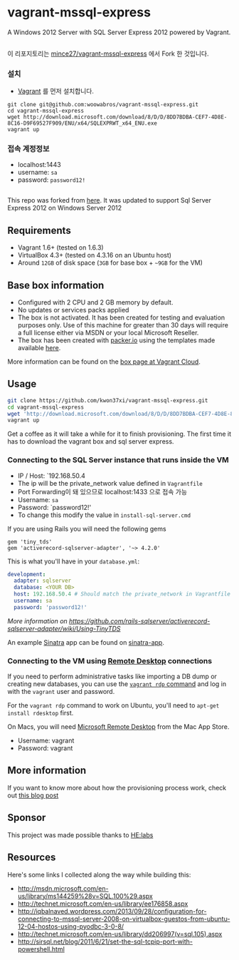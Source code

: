 # vagrant-mssql-express

A Windows 2012 Server with SQL Server Express 2012 powered by Vagrant.

## 
이 리포지토리는 [mince27/vagrant-mssql-express](https://github.com/mince27/vagrant-mssql-express) 에서 Fork 한 것입니다.

### 설치
* [Vagrant](https://www.vagrantup.com/) 를 먼저 설치합니다.
```
git clone git@github.com:woowabros/vagrant-mssql-express.git
cd vagrant-mssql-express
wget http://download.microsoft.com/download/8/D/D/8DD7BDBA-CEF7-4D8E-8C16-D9F69527F909/ENU/x64/SQLEXPRWT_x64_ENU.exe
vagrant up
```

### 접속 계정정보
* localhost:1443
* username: `sa`
* password: `password12!`

##

This repo was forked from [here](https://github.com/fgrehm/vagrant-mssql-express).  It was updated to support Sql Server Express 2012 on Windows Server 2012

## Requirements

* Vagrant 1.6+ (tested on 1.6.3)
* VirtualBox 4.3+ (tested on 4.3.16 on an Ubuntu host)
* Around `12GB` of disk space (`3GB` for base box + `~9GB` for the VM)

## Base box information

* Configured with 2 CPU and 2 GB memory by default.
* No updates or services packs applied
* The box is not activated. It has been created for testing and evaluation
  purposes only. Use of this machine for greater than 30 days will require a
  full license either via MSDN or your local Microsoft Reseller.
* The box has been created with [packer.io](http://www.packer.io/) using the
  templates made available [here](https://github.com/opentable/packer-images).

More information can be found on the [box page at Vagrant Cloud](https://atlas.hashicorp.com/opentable/boxes/win-2012r2-standard-amd64-nocm).

## Usage

```sh
git clone https://github.com/kwon37xi/vagrant-mssql-express.git
cd vagrant-mssql-express
wget 'http://download.microsoft.com/download/8/D/D/8DD7BDBA-CEF7-4D8E-8C16-D9F69527F909/ENU/x64/SQLEXPRWT_x64_ENU.exe'
vagrant up
```
Get a coffee as it will take a while for it to finish provisioning.  The first time it has to download the vagrant box and sql server express.


### Connecting to the SQL Server instance that runs inside the VM

* IP / Host: `192.168.50.4
 * The ip will be the private_network value defined in `Vagrantfile`
 * Port Forwarding이 돼 있으므로 localhost:1433 으로 접속 가능
* Username: `sa`
* Password: `password12!'
 * To change this modify the value in `install-sql-server.cmd`

If you are using Rails you will need the following gems
```
gem 'tiny_tds'
gem 'activerecord-sqlserver-adapter', '~> 4.2.0'
```

This is what you'll have in your `database.yml`:

```yaml
development:
  adapter: sqlserver
  database: <YOUR DB>
  host: 192.168.50.4 # Should match the private_network in Vagrantfile
  username: sa
  password: 'password12!'
```

_More information on https://github.com/rails-sqlserver/activerecord-sqlserver-adapter/wiki/Using-TinyTDS_

An example [Sinatra](http://www.sinatrarb.com) app can be found on [sinatra-app](sinatra-app).

### Connecting to the VM using [Remote Desktop](https://en.wikipedia.org/wiki/Remote_Desktop_Protocol) connections

If you need to perform administrative tasks like importing a DB dump or creating
new databases, you can use the [`vagrant rdp` command](http://docs.vagrantup.com/v2/cli/rdp.html)
and log in with the `vagrant` user and password.

For the `vagrant rdp` command to work on Ubuntu, you'll need to `apt-get install rdesktop`
first.

On Macs, you will need [Microsoft Remote Desktop](https://itunes.apple.com/en/app/microsoft-remote-desktop/id715768417) from the Mac App Store.

* Username: vagrant
* Password: vagrant

## More information

If you want to know more about how the provisioning process work, check out
[this blog post](http://helabs.com.br/blog/2014/09/19/mssql-on-vagrant/)

## Sponsor

This project was made possible thanks to [HE:labs](http://helabs.com.br/en)

## Resources

Here's some links I collected along the way while building this:

* http://msdn.microsoft.com/en-us/library/ms144259%28v=SQL.100%29.aspx
* http://technet.microsoft.com/en-us/library/ee176858.aspx
* http://iqbalnaved.wordpress.com/2013/09/28/configuration-for-connecting-to-mssql-server-2008-on-virtualbox-guestos-from-ubuntu-12-04-hostos-using-pyodbc-3-0-8/
* http://technet.microsoft.com/en-us/library/dd206997(v=sql.105).aspx
* http://sirsql.net/blog/2011/6/21/set-the-sql-tcpip-port-with-powershell.html
